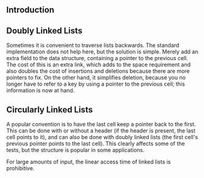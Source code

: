 ## Introduction


## Doubly Linked Lists
Sometimes it is convenient to traverse lists backwards. The standard implementation does not help here, but the solution is simple. 
Merely add an extra field to the data structure, containing a pointer to the previous cell. 
The cost of this is an extra link, which adds to the space requirement and also doubles the cost of insertions and deletions because there are more pointers to fix. 
On the other hand, it simplifies deletion, because you no longer have to refer to a key by using a pointer to the previous cell; this information is now at hand.


## Circularly Linked Lists
A popular convention is to have the last cell keep a pointer back to the first. 
This can be done with or without a header (if the header is present, the last cell points to it), and can also be done with doubly linked lists (the first cell's previous pointer points to the last cell). 
This clearly affects some of the tests, but the structure is popular in some applications.




For large amounts of input, the linear access time of linked lists is prohibitive.


